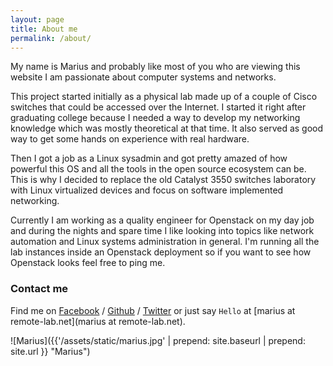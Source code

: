 ```yaml
---
layout: page
title: About me
permalink: /about/
---
```


My name is Marius and probably like most of you who are viewing this website I am passionate about computer systems and networks. 

This project started initially as a physical lab made up of a couple of Cisco switches that could be accessed over the Internet. I started it right after graduating college because I needed a way to develop my networking knowledge which was mostly theoretical at that time. It also served as good way to get some hands on experience with real hardware.

Then I got a job as a Linux sysadmin and got pretty amazed of how powerful this OS and all the tools in the open source ecosystem can be. This is why I decided to replace the old Catalyst 3550 switches laboratory with Linux virtualized devices and focus on software implemented networking. 

Currently I am working as a quality engineer for Openstack on my day job and during the nights and spare time I like looking into topics like network automation and Linux systems administration in general. I'm running all the lab instances inside an Openstack deployment so if you want to see how Openstack looks feel free to ping me. 

### Contact me

Find me on [Facebook][facebook] / [Github][github] / [Twitter][Twitter] or just say `Hello` at 
[marius at remote-lab.net](marius at remote-lab.net).

![Marius]({{'/assets/static/marius.jpg' | prepend: site.baseurl | prepend: site.url }} "Marius")

[tf]: http://template-factory.nl
[m]: http://mearch.com
[pw]: http://processwire.com
[pwf]: http://processwire.com/talk
[jekyll]: http://jekyllrb.com
[github]: https://github.com/remoteur
[twitter]: https://twitter.com/remoteur
[facebook]: https://www.facebook.com/marius.catalin.31542
